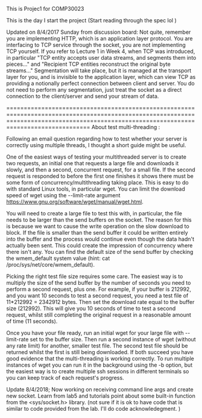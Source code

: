 This is Projec1 for COMP30023

This is the day I start the project (Start reading through the spec lol )

Updated  on 8/4/2017 Sunday from discussion board:
Not quite, remember you are implementing HTTP, which is an application layer protocol. You are interfacing to TCP service through the socket, you are not implementing TCP yourself. If you refer to Lecture 1 in Week 4, when TCP was introduced, in particular "TCP entity accepts user data streams, and segments them into pieces..." and "Recipient TCP entities reconstruct the original byte streams..." Segmentation will take place, but it is managed at the transport layer for you, and is invisible to the application layer, which can view TCP as providing a notionally perfect connection between client and server. You do not need to perform any segmentation, just treat the socket as a direct connection to the client/server and send your stream of data.



==========================================================================================================================================================================================
About test multi-threading :

Following an email question regarding how to test whether your server is correctly using multiple threads, I thought a short guide might be useful.

One of the easiest ways of testing your multithreaded server is to create two requests, an initial one that requests a large file and downloads it slowly, and then a second, concurrent request, for a small file. If the second request is responded to before the first one finishes it shows there must be some form of concurrency/multithreading taking place. This is easy to do with standard Linux tools, in particular wget. You can limit the download speed of wget using the --limit-rate argument https://www.gnu.org/software/wget/manual/wget.html.

You will need to create a large file to test this with, in particular, the file needs to be larger than the send buffers on the socket. The reason for this is because we want to cause the write operation on the slow download to block. If the file is smaller than the send buffer it could be written entirely into the buffer and the process would continue even though the data hadn't actually been sent. This could create the impression of concurrency where there isn't any. You can find the default size of the send buffer by checking the wmem_default system value (hint: cat /proc/sys/net/core/wmem_default).

Picking the right test file size requires some care. The easiest way is to multiply the size of the send buffer by the number of seconds you need to perform a second request, plus one. For example, if your buffer is 212992, and you want 10 seconds to test a second request, you need a test file of 11*212992 = 2342912 bytes. Then set the download rate equal to the buffer size (212992). This will give you 10 seconds of time to test a second request, whilst still completing the original request in a reasonable amount of time (11 seconds).

Once you have your file ready, run an initial wget for your large file with --limit-rate set to the buffer size. Then run a second instance of wget (without any rate limit) for another, smaller test file. The second test file should be returned whilst the first is still being downloaded. If both succeed you have good evidence that the multi-threading is working correctly. To run multiple instances of wget you can run it in the background using the -b option, but the easiest way is to create multiple ssh sessions in different terminals so you can keep track of each request's progress.

Update 8/4/2018;
Now working on receiving command line args and create new socket.
Learn from lab5 and tutorials point about some built-in function from the
<sys/socket.h> library. (not sure if it is ok to have code that is similar to
  code provided from the lab. I'll do code acknowledegment. )
